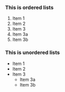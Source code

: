 ### This is ordered lists
1. Item 1
2. Item 2
3. Item 3
  1. Item 3a
  2. Item 3b
  
### This is unordered lists
* Item 1
* Item 2
* Item 3
  * Item 3a
  * Item 3b
